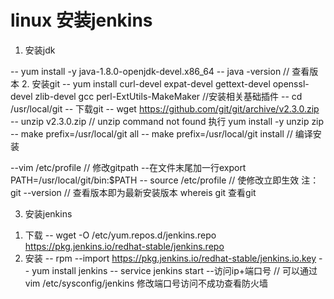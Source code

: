 # linux 安装jenkins

1. 安装jdk

-- yum install -y java-1.8.0-openjdk-devel.x86_64
-- java -version // 查看版本
2. 安装git
-- yum install curl-devel expat-devel gettext-devel openssl-devel zlib-devel gcc perl-ExtUtils-MakeMaker //安装相关基础插件
-- cd /usr/local/git
-- 下载git
-- wget https://github.com/git/git/archive/v2.3.0.zip
-- unzip v2.3.0.zip // unzip command not found 执行 yum install -y unzip zip
-- make prefix=/usr/local/git all
-- make prefix=/usr/local/git install // 编译安装


--vim /etc/profile   // 修改gitpath
--在文件末尾加一行export PATH=/usr/local/git/bin:$PATH
-- source /etc/profile  // 使修改立即生效
注： git --version // 查看版本即为最新安装版本  whereis git 查看git

3. 安装jenkins
 1) 下载 
 -- wget -O /etc/yum.repos.d/jenkins.repo https://pkg.jenkins.io/redhat-stable/jenkins.repo
 2) 安装
 -- rpm --import https://pkg.jenkins.io/redhat-stable/jenkins.io.key
 -- yum install jenkins
 -- service jenkins start
 --访问ip+端口号  // 可以通过vim  /etc/sysconfig/jenkins 修改端口号访问不成功查看防火墙
 
